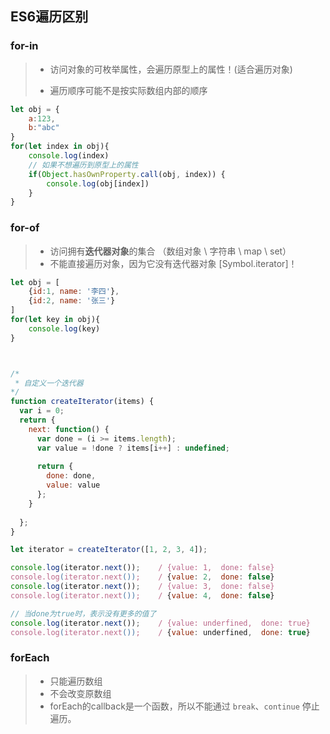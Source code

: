 ## ES6遍历区别

### for-in

> - 访问对象的可枚举属性，会遍历原型上的属性！(适合遍历对象)
>
> - 遍历顺序可能不是按实际数组内部的顺序

```javascript
let obj = {
    a:123,
    b:"abc"
}
for(let index in obj){
    console.log(index)
    // 如果不想遍历到原型上的属性
    if(Object.hasOwnProperty.call(obj, index)) {
    	console.log(obj[index])  
  	}
}
```



### for-of

> - 访问拥有**迭代器对象**的集合 （数组对象 \ 字符串 \ map \ set）
> - 不能直接遍历对象，因为它没有迭代器对象 [Symbol.iterator]！

```javascript
let obj = [
    {id:1, name: '李四'},
    {id:2, name: '张三'}
]
for(let key in obj){
    console.log(key)
}



/*
 * 自定义一个迭代器
*/
function createIterator(items) {
  var i = 0;
  return {
    next: function() {
      var done = (i >= items.length);
      var value = !done ? items[i++] : undefined;
      
      return {
        done: done,
        value: value
      };          
    }
      
  };
}

let iterator = createIterator([1, 2, 3, 4]);

console.log(iterator.next());    / {value: 1,  done: false}
console.log(iterator.next());    / {value: 2,  done: false}
console.log(iterator.next());    / {value: 3,  done: false}
console.log(iterator.next());    / {value: 4,  done: false}

// 当done为true时，表示没有更多的值了
console.log(iterator.next());    / {value: underfined,  done: true}
console.log(iterator.next());    / {value: underfined,  done: true}
```



### forEach

> - 只能遍历数组
> - 不会改变原数组
> - forEach的callback是一个函数，所以不能通过 `break`、`continue` 停止遍历。
